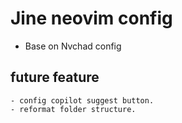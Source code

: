 # Jine neovim config 
- Base on Nvchad config


## future feature
    - config copilot suggest button.
    - reformat folder structure.
